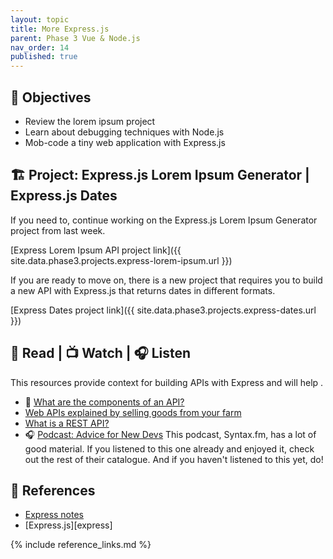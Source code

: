 ```yaml
---
layout: topic
title: More Express.js
parent: Phase 3 Vue & Node.js
nav_order: 14
published: true
---
```


## 🎯 Objectives

- Review the lorem ipsum project
- Learn about debugging techniques with Node.js
- Mob-code a tiny web application with Express.js

## 🏗️ Project: Express.js Lorem Ipsum Generator | Express.js Dates

If you need to, continue working on the Express.js Lorem Ipsum Generator project from last week.

[Express Lorem Ipsum API project link]({{ site.data.phase3.projects.express-lorem-ipsum.url }})

If you are ready to move on, there is a new project that requires you to build a new API with Express.js that returns dates in different formats. 

[Express Dates project link]({{ site.data.phase3.projects.express-dates.url }})

## 📖 Read | 📺 Watch | 🎧 Listen

This resources provide context for building APIs with Express and will help .

- 📖 [What are the components of an API?](https://blog.postman.com/what-are-the-components-of-an-api/)
- [Web APIs explained by selling goods from your farm](https://blog.codeanalogies.com/2018/02/27/web-apis-explained-by-selling-goods-from-your-farm/)
- [What is a REST API?](https://www.youtube.com/watch?v=-mN3VyJuCjM)
- 🎧 [Podcast: Advice for New Devs](https://syntax.fm/show/382/advice-for-new-devs) This podcast, Syntax.fm, has a lot of good material. If you listened to this one already and enjoyed it, check out the rest of their catalogue. And if you haven't listened to this yet, do!

## 🔖 References

- [Express notes](https://github.com/Momentum-NCCU-Part-Time/notes/blob/main/express.md)
- [Express.js][express]

{% include reference_links.md %}

